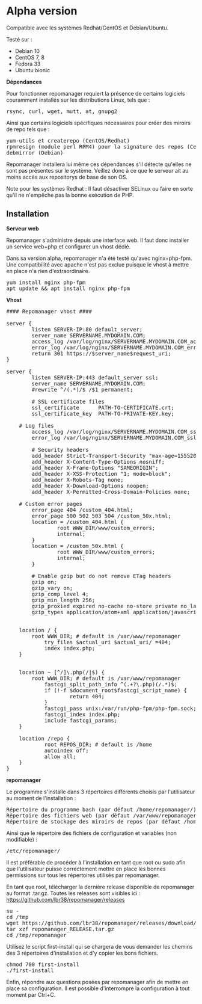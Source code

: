 <h1>Alpha version</h1>

Compatible avec les systèmes Redhat/CentOS et Debian/Ubuntu.

Testé sur : 
- Debian 10
- CentOS 7, 8
- Fedora 33
- Ubuntu bionic

<b>Dépendances</b>

Pour fonctionner repomanager requiert la présence de certains logiciels couramment installés sur les distributions Linux, tels que :
<pre>
rsync, curl, wget, mutt, at, gnupg2
</pre>

Ainsi que certains logiciels spécifiques nécessaires pour créer des miroirs de repo tels que :
<pre>
yum-utils et createrepo (CentOS/Redhat)
rpmresign (module perl RPM4) pour la signature des repos (CentOS/Redhat)
debmirror (Debian)
</pre>

Repomanager installera lui même ces dépendances s'il détecte qu'elles ne sont pas présentes sur le système. Veillez donc à ce que le serveur ait au moins accès aux repositorys de base de son OS.

Note pour les systèmes Redhat : Il faut désactiver SELinux ou faire en sorte qu'il ne n'empêche pas la bonne exécution de PHP.


<h2>Installation</h2>

<b>Serveur web</b>

Repomanager s'administre depuis une interface web. Il faut donc installer un service web+php et configurer un vhost dédié.

Dans sa version alpha, repomanager n'a été testé qu'avec nginx+php-fpm. Une compatibilité avec apache n'est pas exclue puisque le vhost à mettre en place n'a rien d'extraordinaire.

<pre>
yum install nginx php-fpm
apt update && apt install nginx php-fpm
</pre>

<b>Vhost</b>

<pre>
#### Repomanager vhost ####

server {
        listen SERVER-IP:80 default_server;
        server_name SERVERNAME.MYDOMAIN.COM;
        access_log /var/log/nginx/SERVERNAME.MYDOMAIN.COM_access.log;
        error_log /var/log/nginx/SERVERNAME.MYDOMAIN.COM_error.log;
        return 301 https://$server_name$request_uri;
}

server {
        listen SERVER-IP:443 default_server ssl;
        server_name SERVERNAME.MYDOMAIN.COM;
        #rewrite ^/(.*)/$ /$1 permanent;

        # SSL certificate files
        ssl_certificate      PATH-TO-CERTIFICATE.crt;
        ssl_certificate_key  PATH-TO-PRIVATE-KEY.key;

	# Log files
        access_log /var/log/nginx/SERVERNAME.MYDOMAIN.COM_ssl_access.log;
        error_log /var/log/nginx/SERVERNAME.MYDOMAIN.COM_ssl_error.log;

        # Security headers
        add_header Strict-Transport-Security "max-age=15552000; includeSubDomains";
        add_header X-Content-Type-Options nosniff;
        add_header X-Frame-Options "SAMEORIGIN";
        add_header X-XSS-Protection "1; mode=block";
        add_header X-Robots-Tag none;
        add_header X-Download-Options noopen;
        add_header X-Permitted-Cross-Domain-Policies none;

	# Custom error pages
        error_page 404 /custom_404.html;
        error_page 500 502 503 504 /custom_50x.html;
        location = /custom_404.html {
                root WWW_DIR/www/custom_errors;
                internal;
        }
        location = /custom_50x.html {
                root WWW_DIR/www/custom_errors;
                internal;
        }

        # Enable gzip but do not remove ETag headers
        gzip on;
        gzip_vary on;
        gzip_comp_level 4;
        gzip_min_length 256;
        gzip_proxied expired no-cache no-store private no_last_modified no_etag auth;
        gzip_types application/atom+xml application/javascript application/json application/ld+json application/manifest+json application/rss+xml application/vnd.geo+json application/vnd.ms-fontobject application/x-font-ttf application/x-web-app-manifest+json application/xhtml+xml application/xml font/opentype image/bmp image/svg+xml image/x-icon text/cache-manifest text/css text/plain text/vcard text/vnd.rim.location.xloc text/vtt text/x-component text/x-cross-domain-policy;


	location / {
		root WWW_DIR; # default is /var/www/repomanager
	        try_files $actual_uri $actual_uri/ =404;
	        index index.php;
	}


	location ~ [^/]\.php(/|$) {
		root WWW_DIR; # default is /var/www/repomanager
	        fastcgi_split_path_info ^(.+?\.php)(/.*)$;
	        if (!-f $document_root$fastcgi_script_name) {
	                return 404;
	        }
	        fastcgi_pass unix:/var/run/php-fpm/php-fpm.sock; 
	        fastcgi_index index.php;
	        include fastcgi_params;
	}

	location /repo {
	        root REPOS_DIR; # default is /home
	        autoindex off;
	        allow all;
	}
}
</pre>


<b>repomanager</b>

Le programme s'installe dans 3 répertoires différents choisis par l'utilisateur au moment de l'installation :
<pre>
Répertoire du programme bash (par défaut /home/repomanager/)
Répertoire des fichiers web (par défaut /var/www/repomanager/)
Répertoire de stockage des miroirs de repos (par défaut /home/repo/)
</pre>

Ainsi que le répertoire des fichiers de configuration et variables (non modifiable) :
<pre>
/etc/repomanager/
</pre>

Il est préférable de procéder à l'installation en tant que root ou sudo afin que l'utilisateur puisse correctement mettre en place les bonnes permissions sur tous les répertoires utilisés par repomanager.

En tant que root, télécharger la dernière release disponible de repomanager au format .tar.gz. Toutes les releases sont visibles ici : https://github.com/lbr38/repomanager/releases

<pre>
su -
cd /tmp
wget https://github.com/lbr38/repomanager/releases/download/RELEASE/repomanager_RELEASE.tar.gz
tar xzf repomanager_RELEASE.tar.gz
cd /tmp/repomanager
</pre>

Utilisez le script first-install qui se chargera de vous demander les chemins des 3 répertoires d'installation et d'y copier les bons fichiers.
<pre>
chmod 700 first-install
./first-install
</pre>

Enfin, répondre aux questions posées par repomanager afin de mettre en place sa configuration. Il est possible d'interrompre la configuration à tout moment par Ctrl+C.

